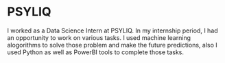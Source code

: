 # PSYLIQ

I worked as a Data Science Intern at PSYLIQ. In my internship period, I had an opportunity to work on various tasks. I used machine learning alogorithms to solve those problem and make the future predictions, also I used Python as well as PowerBI tools to complete those tasks.
